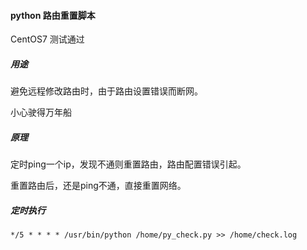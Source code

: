 
#### python 路由重置脚本

CentOS7 测试通过


##### 用途

避免远程修改路由时，由于路由设置错误而断网。

小心驶得万年船

##### 原理

定时ping一个ip，发现不通则重置路由，路由配置错误引起。


重置路由后，还是ping不通，直接重置网络。


##### 定时执行

```
*/5 * * * * /usr/bin/python /home/py_check.py >> /home/check.log
```